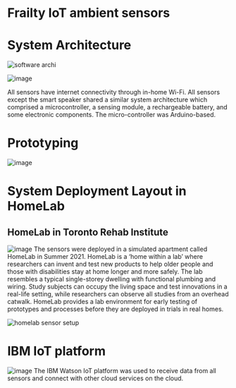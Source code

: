 # Frailty IoT ambient sensors

# System Architecture
![software archi](https://user-images.githubusercontent.com/50496048/146968866-d8b3f60e-699e-41b7-a54a-59d5de09023b.png)

![image](https://user-images.githubusercontent.com/50496048/146970541-599ebcbf-80d5-4686-9e48-6e4c4558efd8.png)

All sensors have internet connectivity through in-home Wi-Fi. All sensors except the smart speaker shared a similar system architecture which comprised a microcontroller, a sensing module, a rechargeable battery, and some electronic components. The micro-controller was Arduino-based.

# Prototyping
![image](https://user-images.githubusercontent.com/50496048/146990449-42bf4797-3ed7-4a64-96ea-b07d52b5509e.png)

# System Deployment Layout in HomeLab
## HomeLab in Toronto Rehab Institute
![image](https://user-images.githubusercontent.com/50496048/146969446-f8da5f39-2a0f-4f5d-adc5-8b9733a26846.png)
The sensors were deployed in a simulated apartment called HomeLab in Summer 2021. HomeLab is a ‘home within a lab’ where researchers can invent and test new products to help older people and those with disabilities stay at home longer and more safely. The lab resembles a typical single-storey dwelling with functional plumbing and wiring. Study subjects can occupy the living space and test innovations in a real-life setting, while researchers can observe all studies from an overhead catwalk. HomeLab provides a lab environment for early testing of prototypes and processes before they are deployed in trials in real homes. 

![homelab sensor setup](https://user-images.githubusercontent.com/50496048/146969185-6078dadb-a8a4-4e3b-abbb-f8506608a1bc.png)

# IBM IoT platform 
![image](https://user-images.githubusercontent.com/50496048/146969334-e35756dd-df09-4ff9-ab66-ea1d8cd19a6a.png)
The IBM Watson IoT platform was used to receive data from all sensors and connect with other cloud services on the cloud.
  

